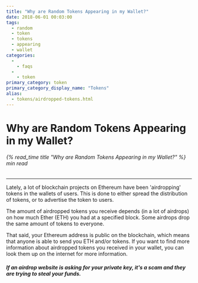 ```yaml
---
title: "Why are Random Tokens Appearing in my Wallet?"
date: 2018-06-01 00:03:00
tags:
  - random
  - token
  - tokens
  - appearing
  - wallet
categories:
  - 
    - faqs
  - 
    - token
primary_category: token
primary_category_display_name: "Tokens"
alias:
  - tokens/airdropped-tokens.html
---
```


# __Why are Random Tokens Appearing in my Wallet?__
###### {% read_time title "Why are Random Tokens Appearing in my Wallet?" %} min read
***

Lately, a lot of blockchain projects on Ethereum have been 'airdropping' tokens in the wallets of users. This is done to either spread the distribution of tokens, or to advertise the token to users.

The amount of airdropped tokens you receive depends (in a lot of airdrops) on how much Ether (ETH) you had at a specified block. Some airdrops drop the same amount of tokens to everyone.

That said, your Ethereum address is public on the blockchain, which means that anyone is able to send you ETH and/or tokens. If you want to find more information about airdropped tokens you received in your wallet, you can look them up on the internet for more information.

#### _If an airdrop website is asking for your private key, it's a scam and they are trying to steal your funds._